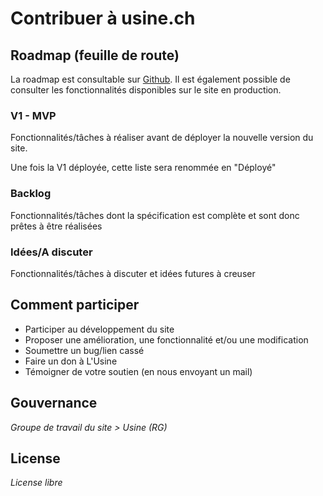 # Contribuer à usine.ch

## Roadmap (feuille de route)

La roadmap est consultable sur [Github](https://github.com/usine/usine.ch/projects/1). Il est également possible de consulter les fonctionnalités disponibles sur le site en production.

### V1 - MVP

Fonctionnalités/tâches à réaliser avant de déployer la nouvelle version du site.

Une fois la V1 déployée, cette liste sera renommée en "Déployé"

### Backlog

Fonctionnalités/tâches dont la spécification est complète et sont donc prêtes à être réalisées

### Idées/A discuter

Fonctionnalités/tâches à discuter et idées futures à creuser

## Comment participer

- Participer au développement du site
- Proposer une amélioration, une fonctionnalité et/ou une modification
- Soumettre un bug/lien cassé
- Faire un don à L'Usine
- Témoigner de votre soutien (en nous envoyant un mail)

## Gouvernance

*Groupe de travail du site > Usine (RG)*

## License

*License libre*
